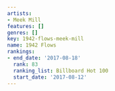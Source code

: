 ```yaml
---
artists:
- Meek Mill
features: []
genres: []
key: 1942-flows-meek-mill
name: 1942 Flows
rankings:
- end_date: '2017-08-18'
  rank: 83
  ranking_list: Billboard Hot 100
  start_date: '2017-08-12'
---
```


